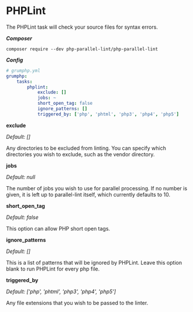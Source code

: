 # PHPLint

The PHPLint task will check your source files for syntax errors.

***Composer***

```
composer require --dev php-parallel-lint/php-parallel-lint
```

***Config***

```yaml
# grumphp.yml
grumphp:
    tasks:
        phplint:
            exclude: []
            jobs: ~
            short_open_tag: false
            ignore_patterns: []
            triggered_by: ['php', 'phtml', 'php3', 'php4', 'php5']
```
**exclude**

*Default: []*

Any directories to be excluded from linting. You can specify which
directories you wish to exclude, such as the vendor directory.

**jobs**

*Default: null*

The number of jobs you wish to use for parallel processing. If no number
is given, it is left up to parallel-lint itself, which currently
defaults to 10.

**short_open_tag**

*Default: false*

This option can allow PHP short open tags. 

**ignore_patterns**

*Default: []*

This is a list of patterns that will be ignored by PHPLint. Leave this option blank to run PHPLint for every php file.

**triggered_by**

*Default: ['php', 'phtml', 'php3', 'php4', 'php5']*

Any file extensions that you wish to be passed to the linter.
